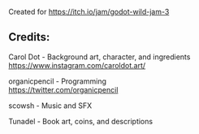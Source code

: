 Created for https://itch.io/jam/godot-wild-jam-3

## Credits:

Carol Dot - Background art, character, and ingredients  
https://www.instagram.com/caroldot.art/

organicpencil - Programming  
https://twitter.com/organicpencil

scowsh - Music and SFX

Tunadel - Book art, coins, and descriptions
